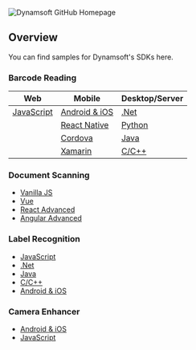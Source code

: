 ![Dynamsoft GitHub Homepage](https://www.dynamsoft.com/blog/wp-content/uploads/2021/11/github-dynamsoft-banner.jpg)
## Overview

You can find samples for Dynamsoft's SDKs here.

### Barcode Reading
| Web      | Mobile         | Desktop/Server |
| ----------- | ----------- |-----------    |
| [JavaScript](https://github.com/Dynamsoft/barcode-reader-javascript-samples)      | [Android & iOS](https://github.com/Dynamsoft/barcode-reader-mobile-samples)       |  [.Net](https://github.com/Dynamsoft/barcode-reader-dotnet-samples)             |
|    | [React Native](https://github.com/Dynamsoft/RN-mobile-barcode-scanner)        |   [Python](https://github.com/Dynamsoft/barcode-reader-python-samples)             |
|    | [Cordova](https://github.com/Dynamsoft/cordova-plugin-dbr)        |  [Java](https://github.com/Dynamsoft/barcode-reader-java-samples)             |
|    | [Xamarin](https://github.com/Dynamsoft/xamarin-barcode)      |  [C/C++](https://github.com/Dynamsoft/barcode-reader-c-cpp-samples)
            


### Document Scanning

* [Vanilla JS](https://github.com/Dynamsoft/Dynamic-Web-TWAIN/tree/master/samples)
* [Vue](https://github.com/Dynamsoft/dwt-vue-simple)
* [React Advanced](https://github.com/Dynamsoft/dwt-react-advanced)
* [Angular Advanced](https://github.com/Dynamsoft/dwt-angular-advanced)


### Label Recognition

* [JavaScript](https://github.com/Dynamsoft/label-recognizer-javascript-samples)
* [.Net](https://github.com/Dynamsoft/label-recognizer-dotnet-samples)
* [Java](https://github.com/Dynamsoft/label-recognizer-java-samples)
* [C/C++](https://github.com/Dynamsoft/label-recognizer-c-cpp-samples)
* [Android & iOS](https://github.com/Dynamsoft/label-recognizer-mobile-samples)

### Camera Enhancer

* [Android & iOS](https://github.com/Dynamsoft/camera-enhancer-mobile-samples)
* [JavaScript](https://github.com/Dynamsoft/camera-enhancer-javascript-samples)
